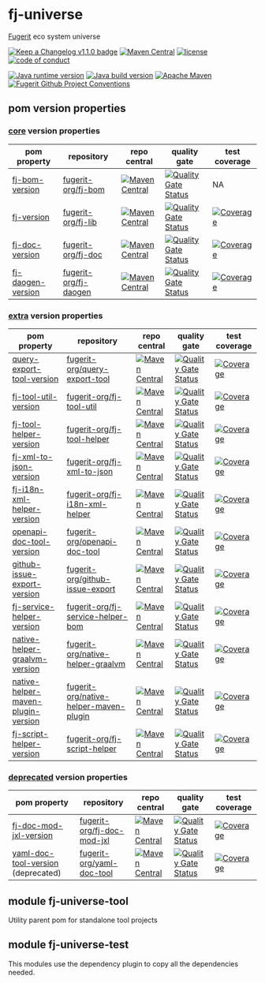 # fj-universe

[Fugerit](https://github.com/fugerit-org) eco system universe

[![Keep a Changelog v1.1.0 badge](https://img.shields.io/badge/changelog-Keep%20a%20Changelog%20v1.1.0-%23E05735)](https://github.com/fugerit-org/fj-universe/blob/main/CHANGELOG.md) 
[![Maven Central](https://img.shields.io/maven-central/v/org.fugerit.java.universe/fj-universe.svg)](https://mvnrepository.com/artifact/org.fugerit.java.universe/fj-universe)
[![license](https://img.shields.io/badge/License-Apache%20License%202.0-teal.svg)](https://opensource.org/licenses/Apache-2.0)
[![code of conduct](https://img.shields.io/badge/conduct-Contributor%20Covenant-purple.svg)](https://github.com/fugerit-org/fj-universe/blob/main/CODE_OF_CONDUCT.md)

[![Java runtime version](https://img.shields.io/badge/run%20on-java%208+-%23113366.svg?style=for-the-badge&logo=openjdk&logoColor=white)](https://universe.fugerit.org/src/docs/versions/java11.html)
[![Java build version](https://img.shields.io/badge/build%20on-java%2011+-%23ED8B00.svg?style=for-the-badge&logo=openjdk&logoColor=white)](https://universe.fugerit.org/src/docs/versions/java11.html)
[![Apache Maven](https://img.shields.io/badge/Apache%20Maven-3.9.0+-C71A36?style=for-the-badge&logo=Apache%20Maven&logoColor=white)](https://universe.fugerit.org/src/docs/versions/maven3_9.html)
[![Fugerit Github Project Conventions](https://img.shields.io/badge/Fugerit%20Org-Project%20Conventions-1A36C7?style=for-the-badge&logo=Onlinect%20Playground&logoColor=white)](https://universe.fugerit.org/src/docs/conventions/index.html)

## pom version properties

### [core](src/docs/versions-core.md) version properties

| pom property                                                     | repository                                                        | repo central                                                                                                                                             | quality gate                                                                                                                                                                                  | test coverage                                                                                                                                                                  |
|------------------------------------------------------------------|-------------------------------------------------------------------|----------------------------------------------------------------------------------------------------------------------------------------------------------|-----------------------------------------------------------------------------------------------------------------------------------------------------------------------------------------------|--------------------------------------------------------------------------------------------------------------------------------------------------------------------------------|
| [fj-bom-version](src/docs/versions-core.md#fj-bom-version)       | [fugerit-org/fj-bom](https://github.com/fugerit-org/fj-bom)       | [![Maven Central](https://img.shields.io/maven-central/v/org.fugerit.java/fj-bom.svg)](https://mvnrepository.com/artifact/org.fugerit.java/fj-bom)       | [![Quality Gate Status](https://sonarcloud.io/api/project_badges/measure?project=fugerit-org_fj-bom&metric=alert_status)](https://sonarcloud.io/summary/new_code?id=fugerit-org_fj-bom)       | NA                                                                                                                                                                             |
| [fj-version](src/docs/versions-core.md#fj-version)               | [fugerit-org/fj-lib](https://github.com/fugerit-org/fj-lib)       | [![Maven Central](https://img.shields.io/maven-central/v/org.fugerit.java/fj-lib.svg)](https://mvnrepository.com/artifact/org.fugerit.java/fj-lib)       | [![Quality Gate Status](https://sonarcloud.io/api/project_badges/measure?project=fugerit-org_fj-lib&metric=alert_status)](https://sonarcloud.io/summary/new_code?id=fugerit-org_fj-lib)       | [![Coverage](https://sonarcloud.io/api/project_badges/measure?project=fugerit-org_fj-lib&metric=coverage)](https://sonarcloud.io/summary/new_code?id=fugerit-org_fj-lib)       |
| [fj-doc-version](src/docs/versions-core.md#fj-doc-version)       | [fugerit-org/fj-doc](https://github.com/fugerit-org/fj-doc)       | [![Maven Central](https://img.shields.io/maven-central/v/org.fugerit.java/fj-doc.svg)](https://mvnrepository.com/artifact/org.fugerit.java/fj-doc)       | [![Quality Gate Status](https://sonarcloud.io/api/project_badges/measure?project=fugerit-org_fj-doc&metric=alert_status)](https://sonarcloud.io/summary/new_code?id=fugerit-org_fj-doc)       | [![Coverage](https://sonarcloud.io/api/project_badges/measure?project=fugerit-org_fj-doc&metric=coverage)](https://sonarcloud.io/summary/new_code?id=fugerit-org_fj-doc)       |
| [fj-daogen-version](src/docs/versions-core.md#fj-daogen-version) | [fugerit-org/fj-daogen](https://github.com/fugerit-org/fj-daogen) | [![Maven Central](https://img.shields.io/maven-central/v/org.fugerit.java/fj-daogen.svg)](https://mvnrepository.com/artifact/org.fugerit.java/fj-daogen) | [![Quality Gate Status](https://sonarcloud.io/api/project_badges/measure?project=fugerit-org_fj-daogen&metric=alert_status)](https://sonarcloud.io/summary/new_code?id=fugerit-org_fj-daogen) | [![Coverage](https://sonarcloud.io/api/project_badges/measure?project=fugerit-org_fj-daogen&metric=coverage)](https://sonarcloud.io/summary/new_code?id=fugerit-org_fj-daogen) |

### [extra](src/docs/versions-extra.md) version properties

| pom property                                                                                        | repository                                                                              | repo central                                                                                                                                                                 | quality gate                                                                                                                                                                                                      | test coverage                                                                                                                                                                                      |
|-----------------------------------------------------------------------------------------------------|-----------------------------------------------------------------------------------------|------------------------------------------------------------------------------------------------------------------------------------------------------------------------------|-------------------------------------------------------------------------------------------------------------------------------------------------------------------------------------------------------------------|----------------------------------------------------------------------------------------------------------------------------------------------------------------------------------------------------|
| [query-export-tool-version](src/docs/versions-extra.md#query-export-tool-version)                   | [fugerit-org/query-export-tool](https://github.com/fugerit-org/query-export-tool)       | [![Maven Central](https://img.shields.io/maven-central/v/org.fugerit.java/query-export-tool.svg)](https://mvnrepository.com/artifact/org.fugerit.java/query-export-tool)     | [![Quality Gate Status](https://sonarcloud.io/api/project_badges/measure?project=fugerit-org_query-export-tool&metric=alert_status)](https://sonarcloud.io/summary/new_code?id=fugerit-org_query-export-tool)     | [![Coverage](https://sonarcloud.io/api/project_badges/measure?project=fugerit-org_query-export-tool&metric=coverage)](https://sonarcloud.io/summary/new_code?id=fugerit-org_query-export-tool)     |
| [fj-tool-util-version](src/docs/versions-extra.md#fj-tool-util-version)                             | [fugerit-org/fj-tool-util](https://github.com/fugerit-org/fj-tool-util)                 | [![Maven Central](https://img.shields.io/maven-central/v/org.fugerit.java/fj-tool-util.svg)](https://mvnrepository.com/artifact/org.fugerit.java/fj-tool-util)               | [![Quality Gate Status](https://sonarcloud.io/api/project_badges/measure?project=fugerit-org_fj-tool-util&metric=alert_status)](https://sonarcloud.io/summary/new_code?id=fugerit-org_fj-tool-util)               | [![Coverage](https://sonarcloud.io/api/project_badges/measure?project=fugerit-org_fj-tool-util&metric=coverage)](https://sonarcloud.io/summary/new_code?id=fugerit-org_fj-tool-util)               |
| [fj-tool-helper-version](src/docs/versions-extra.md#fj-tool-helper-version)                         | [fugerit-org/fj-tool-helper](https://github.com/fugerit-org/fj-tool-helper)             | [![Maven Central](https://img.shields.io/maven-central/v/org.fugerit.java/fj-tool-helper.svg)](https://mvnrepository.com/artifact/org.fugerit.java/fj-tool-helper)           | [![Quality Gate Status](https://sonarcloud.io/api/project_badges/measure?project=fugerit-org_fj-tool-helper&metric=alert_status)](https://sonarcloud.io/summary/new_code?id=fugerit-org_fj-tool-helper)           | [![Coverage](https://sonarcloud.io/api/project_badges/measure?project=fugerit-org_fj-tool-helper&metric=coverage)](https://sonarcloud.io/summary/new_code?id=fugerit-org_fj-tool-helper)           |
| [fj-xml-to-json-version](src/docs/versions-extra.md#fj-xml-to-json-version)                         | [fugerit-org/fj-xml-to-json](https://github.com/fugerit-org/fj-xml-to-json)             | [![Maven Central](https://img.shields.io/maven-central/v/org.fugerit.java/fj-xml-to-json.svg)](https://mvnrepository.com/artifact/org.fugerit.java/fj-xml-to-json)           | [![Quality Gate Status](https://sonarcloud.io/api/project_badges/measure?project=fugerit-org_fj-xml-to-json&metric=alert_status)](https://sonarcloud.io/summary/new_code?id=fugerit-org_fj-xml-to-json)           | [![Coverage](https://sonarcloud.io/api/project_badges/measure?project=fugerit-org_fj-xml-to-json&metric=coverage)](https://sonarcloud.io/summary/new_code?id=fugerit-org_fj-xml-to-json)           |
| [fj-i18n-xml-helper-version](src/docs/versions-extra.md#fj-i18n-xml-helper-version)                 | [fugerit-org/fj-i18n-xml-helper](https://github.com/fugerit-org/fj-i18n-xml-helper)     | [![Maven Central](https://img.shields.io/maven-central/v/org.fugerit.java/fj-i18n-xml-helper.svg)](https://mvnrepository.com/artifact/org.fugerit.java/fj-i18n-xml-helper)   | [![Quality Gate Status](https://sonarcloud.io/api/project_badges/measure?project=fugerit-org_fj-i18n-xml-helper&metric=alert_status)](https://sonarcloud.io/summary/new_code?id=fugerit-org_fj-i18n-xml-helper)   | [![Coverage](https://sonarcloud.io/api/project_badges/measure?project=fugerit-org_fj-i18n-xml-helper&metric=coverage)](https://sonarcloud.io/summary/new_code?id=fugerit-org_fj-i18n-xml-helper)   |
| [openapi-doc-tool-version](src/docs/versions-extra.md#openapi-doc-tool-version)                     | [fugerit-org/openapi-doc-tool](https://github.com/fugerit-org/openapi-doc-tool)               | [![Maven Central](https://img.shields.io/maven-central/v/org.fugerit.java/openapi-doc-tool.svg)](https://mvnrepository.com/artifact/org.fugerit.java/openapi-doc-tool)             | [![Quality Gate Status](https://sonarcloud.io/api/project_badges/measure?project=fugerit-org_openapi-doc-tool&metric=alert_status)](https://sonarcloud.io/summary/new_code?id=fugerit-org_openapi-doc-tool)             | [![Coverage](https://sonarcloud.io/api/project_badges/measure?project=fugerit-org_openapi-doc-tool&metric=coverage)](https://sonarcloud.io/summary/new_code?id=fugerit-org_openapi-doc-tool)             |
| [github-issue-export-version](src/docs/versions-extra.md#github-issue-export-version)               | [fugerit-org/github-issue-export](https://github.com/fugerit-org/github-issue-export)   | [![Maven Central](https://img.shields.io/maven-central/v/org.fugerit.java/github-issue-export.svg)](https://mvnrepository.com/artifact/org.fugerit.java/github-issue-export) | [![Quality Gate Status](https://sonarcloud.io/api/project_badges/measure?project=fugerit-org_github-issue-export&metric=alert_status)](https://sonarcloud.io/summary/new_code?id=fugerit-org_github-issue-export) | [![Coverage](https://sonarcloud.io/api/project_badges/measure?project=fugerit-org_github-issue-export&metric=coverage)](https://sonarcloud.io/summary/new_code?id=fugerit-org_github-issue-export) |
| [fj-service-helper-version](src/docs/versions-extra.md#fj-service-helper-version)                   | [fugerit-org/fj-service-helper-bom](https://github.com/fugerit-org/fj-service-helper-bom) | [![Maven Central](https://img.shields.io/maven-central/v/org.fugerit.java/fj-service-helper-bom.svg)](https://mvnrepository.com/artifact/org.fugerit.java/github-issue-export) | [![Quality Gate Status](https://sonarcloud.io/api/project_badges/measure?project=fugerit-org_fj-service-helper-bom&metric=alert_status)](https://sonarcloud.io/summary/new_code?id=fugerit-fj-service-helper-bom) | [![Coverage](https://sonarcloud.io/api/project_badges/measure?project=fugerit-org_fj-service-helper-bom&metric=coverage)](https://sonarcloud.io/summary/new_code?id=fugerit-org_fj-service-helper-bom) |
| [native-helper-graalvm-version](src/docs/versions-extra.md#native-helper-graalvm-version)           | [fugerit-org/native-helper-graalvm](https://github.com/fugerit-org/native-helper-graalvm) | [![Maven Central](https://img.shields.io/maven-central/v/org.fugerit.java/native-helper-graalvm.svg)](https://mvnrepository.com/artifact/org.fugerit.java/github-issue-export) | [![Quality Gate Status](https://sonarcloud.io/api/project_badges/measure?project=fugerit-org_native-helper-graalvm&metric=alert_status)](https://sonarcloud.io/summary/new_code?id=fugerit-native-helper-graalvm) | [![Coverage](https://sonarcloud.io/api/project_badges/measure?project=fugerit-org_native-helper-graalvm&metric=coverage)](https://sonarcloud.io/summary/new_code?id=fugerit-org_native-helper-graalvm) |
| [native-helper-maven-plugin-version](src/docs/versions-extra.md#native-helper-maven-plugin-version) | [fugerit-org/native-helper-maven-plugin](https://github.com/fugerit-org/native-helper-maven-plugin) | [![Maven Central](https://img.shields.io/maven-central/v/org.fugerit.java/native-helper-maven-plugin.svg)](https://mvnrepository.com/artifact/org.fugerit.java/github-issue-export) | [![Quality Gate Status](https://sonarcloud.io/api/project_badges/measure?project=fugerit-org_native-helper-maven-plugin&metric=alert_status)](https://sonarcloud.io/summary/new_code?id=fugerit-native-helper-maven-plugin) | [![Coverage](https://sonarcloud.io/api/project_badges/measure?project=fugerit-org_native-helper-maven-plugin&metric=coverage)](https://sonarcloud.io/summary/new_code?id=fugerit-org_native-helper-maven-plugin) |
| [fj-script-helper-version](src/docs/versions-extra.md#fj-script-helper-version)                     | [fugerit-org/fj-script-helper](https://github.com/fugerit-org/fj-script-helper) | [![Maven Central](https://img.shields.io/maven-central/v/org.fugerit.java/fj-script-helper.svg)](https://mvnrepository.com/artifact/org.fugerit.java/github-issue-export) | [![Quality Gate Status](https://sonarcloud.io/api/project_badges/measure?project=fugerit-org_fj-script-helper&metric=alert_status)](https://sonarcloud.io/summary/new_code?id=fugerit-fj-script-helper) | [![Coverage](https://sonarcloud.io/api/project_badges/measure?project=fugerit-org_fj-script-helper&metric=coverage)](https://sonarcloud.io/summary/new_code?id=fugerit-org_fj-script-helper) |

### [deprecated](src/docs/versions-deprecated.md) version properties

| pom property                                                                             | repository                                                                          | repo central                                                                                                                                                               | quality gate                                                                                                                                                                                                    | test coverage                                                                                                                                                                                    |
|------------------------------------------------------------------------------------------|-------------------------------------------------------------------------------------|----------------------------------------------------------------------------------------------------------------------------------------------------------------------------|-----------------------------------------------------------------------------------------------------------------------------------------------------------------------------------------------------------------|--------------------------------------------------------------------------------------------------------------------------------------------------------------------------------------------------|
| [fj-doc-mod-jxl-version](src/docs/versions-deprecated.md#fj-doc-mod-jxl-version)         | [fugerit-org/fj-doc-mod-jxl](https://github.com/fugerit-org/fj-doc-mod-jxl)         | [![Maven Central](https://img.shields.io/maven-central/v/org.fugerit.java/fj-doc-mod-jxl.svg)](https://mvnrepository.com/artifact/org.fugerit.java/fj-doc-mod-jxl)         | [![Quality Gate Status](https://sonarcloud.io/api/project_badges/measure?project=fugerit-org_fj-doc-mod-jxl&metric=alert_status)](https://sonarcloud.io/summary/new_code?id=fugerit-org_fj-doc-mod-jxl)         | [![Coverage](https://sonarcloud.io/api/project_badges/measure?project=fugerit-org_fj-doc-mod-jxl&metric=coverage)](https://sonarcloud.io/summary/new_code?id=fugerit-org_fj-doc-mod-jxl)         |
| [yaml-doc-tool-version](src/docs/versions-extra.md#yaml-doc-tool-version) (deprecated)              | [fugerit-org/yaml-doc-tool](https://github.com/fugerit-org/yaml-doc-tool)               | [![Maven Central](https://img.shields.io/maven-central/v/org.fugerit.java/yaml-doc-tool.svg)](https://mvnrepository.com/artifact/org.fugerit.java/yaml-doc-tool)             | [![Quality Gate Status](https://sonarcloud.io/api/project_badges/measure?project=fugerit-org_yaml-doc-tool&metric=alert_status)](https://sonarcloud.io/summary/new_code?id=fugerit-org_yaml-doc-tool)             | [![Coverage](https://sonarcloud.io/api/project_badges/measure?project=fugerit-org_yaml-doc-tool&metric=coverage)](https://sonarcloud.io/summary/new_code?id=fugerit-org_yaml-doc-tool)             |


## module fj-universe-tool

Utility parent pom for standalone tool projects

## module fj-universe-test

This modules use the dependency plugin to copy all the dependencies needed.
